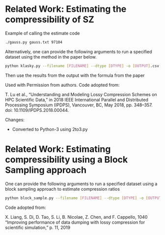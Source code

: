 # Related Work: Estimating the compressibility of SZ

Example of calling the estimate code

```bash
./gauss.py gauss.txt 97104
```

Alternatively, one can provide the following arguments to run a specified dataset using the method in the paper below.
```bash 
python klasky.py --filename [FILENAME] --dtype [DTYPE] -o [OUTPUT].csv -d [DIM0] -d [DIM1] -d [DIM2] 
```

Then use the results from the output with the formula from the paper

Used with Permission from authors.  Code adopted from:

T. Lu et al., “Understanding and Modeling Lossy Compression Schemes on HPC Scientific Data,” in 2018 IEEE International Parallel and Distributed Processing Symposium (IPDPS), Vancouver, BC, May 2018, pp. 348–357. doi: 10.1109/IPDPS.2018.00044.

Changes:

+ Converted to Python-3 using 2to3.py


# Related Work: Estimating compressibility using a Block Sampling approach

One can provide the following arguments to run a specified dataset using a block sampling approach to estimate compression ratios
```bash 
python block_sample.py --filename [FILENAME] --dtype [DTYPE] -o [OUTPUT].csv -d [DIM0] -d [DIM1] -d [DIM2] 
```

Code adopted from:

X. Liang, S. Di, D. Tao, S. Li, B. Nicolae, Z. Chen, and F. Cappello, 1040 “Improving performance of data dumping with lossy compression for scientific simulation,” p. 11, 2019
